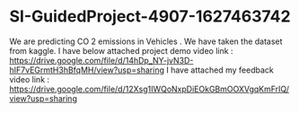 # SI-GuidedProject-4907-1627463742 
We are predicting CO 2 emissions in Vehicles .
We have taken the dataset from kaggle. 
I have below attached project demo video link : 
https://drive.google.com/file/d/14hDp_NY-jvN3D-hIF7vEGrmtH3hBfqMH/view?usp=sharing
I have attached my feedback video link :
https://drive.google.com/file/d/12Xsg1IWQoNxpDiEOkGBmOOXVgqKmFrIQ/view?usp=sharing
